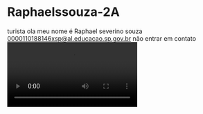 # Raphaelssouza-2A
turista
ola meu nome é Raphael severino souza
0000110188146xsp@al.educacao.sp.gov.br
não entrar em contato
![](file:///home/chronos/u-fc015ce19a468f86ce60ca996a71ee4c6525b6e2/MyFiles/Downloads/7a7f0389-0d9a-4260-86e7-47b4c8999fcd.mp4)
